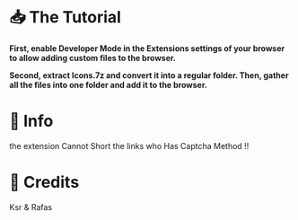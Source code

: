 #  📥 The Tutorial
**First,
enable Developer Mode in the Extensions settings of your browser to allow adding custom files to the browser.**

**Second,
extract Icons.7z and convert it into a regular folder.
Then, gather all the files into one folder and add it to the browser.**

# 📌 Info
the extension Cannot Short the links who Has Captcha Method !!

# 📃 Credits
Ksr & Rafas
